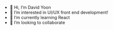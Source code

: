 - 👋 Hi, I’m David Yoon
- 👀 I’m interested in UI/UX front end development!
- 🌱 I’m currently learning React
- 💞️ I’m looking to collaborate 

<!---
davidyoon1001/davidyoon1001 is a ✨ special ✨ repository because its `README.md` (this file) appears on your GitHub profile.
You can click the Preview link to take a look at your changes.
--->
